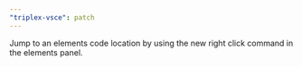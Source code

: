 ```yaml
---
"triplex-vsce": patch
---
```


Jump to an elements code location by using the new right click command in the elements panel.
